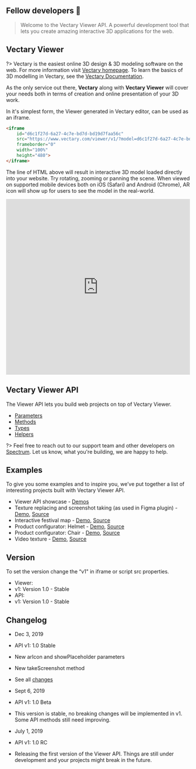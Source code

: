 ## Fellow developers &#128406;

> Welcome to the Vectary Viewer API. A powerful development tool that lets you create amazing interactive 3D applications for the web.

## Vectary Viewer

?> Vectary is the easiest online 3D design & 3D modeling software on the web. For more information visit [Vectary homepage](https://www.vectary.com). To learn the basics of 3D modelling in Vectary, see the [Vectary Documentation](https://www.vectary.com/docs/).

As the only service out there, **Vectary** along with **Vectary Viewer** will cover your needs both in terms of creation and online presentation of your 3D work.

In it's simplest form, the Viewer generated in Vectary editor, can be used as an iframe.

```html
<iframe 
    id="d6c1f27d-6a27-4c7e-bd7d-bd19d7faa56c" 
    src="https://www.vectary.com/viewer/v1/?model=d6c1f27d-6a27-4c7e-bd7d-bd19d7faa56c&turntable=-2" 
    frameborder="0" 
    width="100%" 
    height="480">
</iframe>
```
The line of HTML above will result in interactive 3D model loaded directly into your website. Try rotating, zooming or panning the scene. When viewed on supported mobile devices both on iOS (Safari) and Android (Chrome), AR icon will show up for users to see the model in the real-world.

<iframe id="d6c1f27d-6a27-4c7e-bd7d-bd19d7faa56c" src="https://www.vectary.com/viewer/v1/?model=d6c1f27d-6a27-4c7e-bd7d-bd19d7faa56c&turntable=-2" frameborder="0" width="100%" height="480"></iframe>

## Vectary Viewer API

The Viewer API lets you build web projects on top of Vectary Viewer. 

+ [Parameters](/parameters)
+ [Methods](/methods)
+ [Types](/types)
+ [Helpers](/helpers)


?> Feel free to reach out to our support team and other developers on [Spectrum](https://spectrum.chat/vectary). Let us know, what you're building, we are happy to help.

## Examples

To give you some examples and to inspire you, we’ve put together a list of interesting projects built with Vectary Viewer API.

- Viewer API showcase - [Demos](https://www.vectary.com/viewer/demo/)
- Texture replacing and screenshot taking (as used in Figma plugin) - [Demo](https://plugin-demo.vectary.now.sh), [Source](https://github.com/vectary/plugin-demo)
- Interactive festival map - [Demo](https://grape-festival-map.vectary.now.sh/?lang=en), [Source](https://github.com/vectary/grape-festival-map)
- Product configurator: Helmet - [Demo](https://pocsports-demo.vectary.now.sh/), [Source](https://github.com/vectary/pocsports-demo)
- Product configurator: Chair - [Demo](https://stokke-demo.vectary.now.sh/), [Source](https://github.com/vectary/pocsports-demo)
- Video texture - [Demo](https://lyft-demo.vectary.now.sh/), [Source](https://github.com/vectary/lyft-demo)

## Version

To set the version change the “v1" in iframe or script src properties.

- Viewer:
 - v1: Version 1.0 - Stable
- API:
 - v1: Version 1.0 - Stable

## Changelog

- Dec 3, 2019
 - API v1: 1.0 Stable
 - New arIcon and showPlaceholder parameters
 - New takeScreenshot method
 - See all [changes](https://github.com/vectary/vectary.github.io/commits/master)

- Sept 6, 2019
 - API v1: 1.0 Beta 
 - This version is stable, no breaking changes will be implemented in v1. Some API methods still need improving.

- July 1, 2019
 - API v1: 1.0 RC 
 - Releasing the first version of the Viewer API. Things are still under development and your projects might break in the future.
